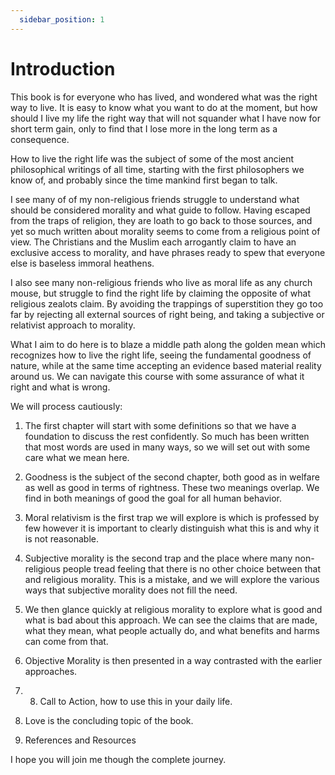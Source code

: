 ```yaml
---
  sidebar_position: 1
---
```

# Introduction

This book is for everyone who has lived, and wondered what was the right way to live.  It is easy to know what you want to do at the moment, but how should I live my life the right way that will not squander what I have now for short term gain, only to find that I lose more in the long term as a consequence.

How to live the right life was the subject of some of the most ancient philosophical writings of all time, starting with the first philosophers we know of, and probably since the time mankind first began to talk.

I see many of of my non-religious friends struggle to understand what should be considered morality and what guide to follow.  Having escaped from the traps of religion, they are loath to go back to those sources, and yet so much written about morality seems to come from a religious point of view.  The Christians and the Muslim each arrogantly claim to have an exclusive access to morality, and have phrases ready to spew that everyone else is baseless immoral heathens.

I also see many non-religious friends who live as moral life as any church mouse, but struggle to find the right life by claiming the opposite of what religious zealots claim.  By avoiding the trappings of superstition they go too far by rejecting all external sources of right being, and taking a subjective or relativist approach to morality.

What I aim to do here is to blaze a middle path along the golden mean which recognizes how to live the right life, seeing the fundamental goodness of nature, while at the same time accepting an evidence based material reality around us.  We can navigate this course with some assurance of what it right and what is wrong.

We will process cautiously:

1. The first chapter will start with some definitions so that we have a foundation to discuss the rest confidently.  So much has been written that most words are used in many ways, so we will set out with some care what we mean here.

2. Goodness is the subject of the second chapter, both good as in welfare as well as good in terms of rightness.  These two meanings overlap.  We find in both meanings of good the goal for all human behavior.

3. Moral relativism is the first trap we will explore is  which is professed by few however it is important to clearly distinguish what this is and why it is not reasonable.

4. Subjective morality is the second trap and the place where many non-religious people tread feeling that there is no other choice between that and religious morality.  This is a mistake, and we will explore the various ways that subjective morality does not fill the need.

5. We then glance quickly at religious morality to explore what is good and what is bad about this approach.  We can see the claims that are made, what they mean, what people actually do, and what benefits and harms can come from that.

6. Objective Morality is then presented in a way contrasted with the earlier approaches.

7. 8. Call to Action, how to use this in your daily life.

9. Love is the concluding topic of the book.

10. References and Resources

I hope you will join me though the complete journey.